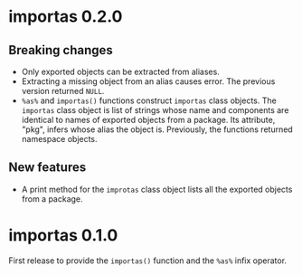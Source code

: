 # importas 0.2.0

## Breaking changes

- Only exported objects can be extracted from aliases.
- Extracting a missing object from an alias causes error. The previous version
  returned `NULL`.
- `%as%` and `importas()` functions construct `importas` class objects. The
  `importas` class object is list of strings whose name and components are
  identical to names of exported objects from a package. Its attribute, "pkg",
  infers whose alias the object is. Previously, the functions returned namespace
  objects.

## New features

- A print method for the `improtas` class object lists all the exported objects
  from a package.

# importas 0.1.0

First release to provide the `importas()` function and the `%as%` infix operator.
